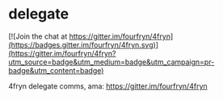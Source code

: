 # delegate

[![Join the chat at https://gitter.im/fourfryn/4fryn](https://badges.gitter.im/fourfryn/4fryn.svg)](https://gitter.im/fourfryn/4fryn?utm_source=badge&utm_medium=badge&utm_campaign=pr-badge&utm_content=badge)

4fryn delegate comms, ama: https://gitter.im/fourfryn/4fryn
